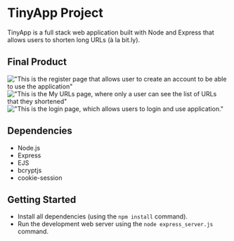 # TinyApp Project

TinyApp is a full stack web application built with Node and Express that allows users to shorten long URLs (à la bit.ly).

## Final Product

!["This is the register page that allows user to create an account to be able to use the application"](#)
!["This is the My URLs page, where only a user can see the list of URLs that they shortened"](file:///Users/bethanypaul989/Desktop/Screenshot%202023-04-20%20at%205.26.25%20PM.png)
!["This is the login page, which allows users to login and use application."](file:///Users/bethanypaul989/Desktop/Screenshot%202023-04-20%20at%205.27.16%20PM.png)

## Dependencies

- Node.js
- Express
- EJS
- bcryptjs
- cookie-session

## Getting Started

- Install all dependencies (using the `npm install` command).
- Run the development web server using the `node express_server.js` command.
